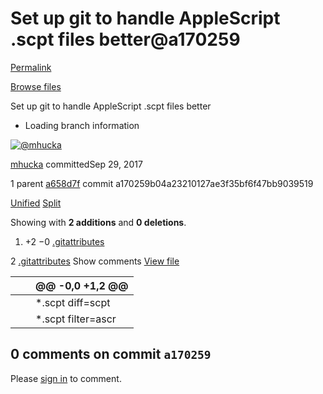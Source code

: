 # Set up git to handle AppleScript .scpt files better@a170259

[Permalink](set-up-git-to-handle-applescript-.scpt-files-better-a170259.md)

[Browse files](https://github.com/mhucka/devonthink-hacks/tree/a170259b04a23210127ae3f35bf6f47bb9039519)

 Set up git to handle AppleScript .scpt files better

* Loading branch information

 [![@mhucka](https://avatars.githubusercontent.com/u/1450019?s=40&v=4)](https://github.com/mhucka)

[mhucka](https://github.com/mhucka/devonthink-hacks/commits?author=mhucka) committedSep 29, 2017

 1 parent [a658d7f](initial-check-in-a658d7f.md) commit a170259b04a23210127ae3f35bf6f47bb9039519

 [Unified](https://github.com/mhucka/devonthink-hacks/commit/a170259b04a23210127ae3f35bf6f47bb9039519?branch=a170259b04a23210127ae3f35bf6f47bb9039519&diff=unified) [Split](https://github.com/mhucka/devonthink-hacks/commit/a170259b04a23210127ae3f35bf6f47bb9039519?branch=a170259b04a23210127ae3f35bf6f47bb9039519&diff=split)

 Showing with **2 additions** and **0 deletions**.

1.  +2 −0 [.gitattributes](set-up-git-to-handle-applescript-.scpt-files-better-a170259.md#diff-618cd5b83d62060ba3d027e314a21ceaf75d36067ff820db126642944145393e)

 2 [.gitattributes](set-up-git-to-handle-applescript-.scpt-files-better-a170259.md#diff-618cd5b83d62060ba3d027e314a21ceaf75d36067ff820db126642944145393e)  Show comments [View file](https://github.com/mhucka/devonthink-hacks/blob/a170259b04a23210127ae3f35bf6f47bb9039519/.gitattributes)

|  |  | @@ -0,0 +1,2 @@ |
| :--- | :--- | :--- |
|  |  |  \*.scpt diff=scpt |
|  |  |  \*.scpt filter=ascr |

##  0 comments on commit `a170259`

 Please [sign in](https://github.com/login?return_to=https%3A%2F%2Fgithub.com%2Fmhucka%2Fdevonthink-hacks%2Fcommit%2Fa170259b04a23210127ae3f35bf6f47bb9039519) to comment.

